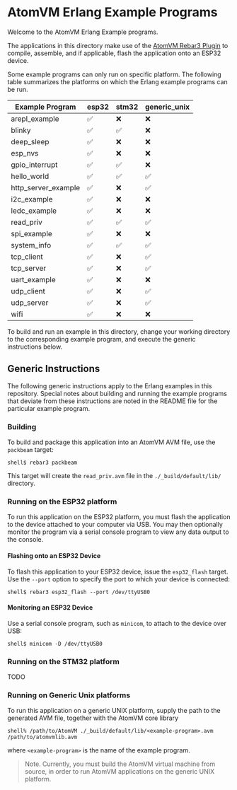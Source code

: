 
# AtomVM Erlang Example Programs

Welcome to the AtomVM Erlang Example programs.

The applications in this directory make use of the [AtomVM Rebar3 Plugin](https://github.com/atomvm/atomvm_rebar3_plugin) to compile, assemble, and if applicable, flash the application onto an ESP32 device.

Some example programs can only run on specific platform.  The following table summarizes the platforms on which the Erlang example programs can be run.

| Example Program | esp32 | stm32 | generic_unix |
|-----------------|-------|-------|--------------|
| arepl_example   | ✅ | ❌ | ❌ |
| blinky          | ✅ | ✅ | ❌ |
| deep_sleep      | ✅ | ❌ | ❌ |
| esp_nvs         | ✅ | ❌ | ❌ |
| gpio_interrupt  | ✅ | ✅ | ❌ |
| hello_world     | ✅ | ✅ | ✅ |
| http_server_example | ✅ | ❌ | ✅ |
| i2c_example     | ✅ | ❌ | ❌ |
| ledc_example    | ✅ | ❌ | ❌ |
| read_priv       | ✅ | ✅ | ✅ |
| spi_example     | ✅ | ❌ | ❌ |
| system_info     | ✅ | ✅ | ✅ |
| tcp_client      | ✅ | ❌ | ✅ |
| tcp_server      | ✅ | ❌ | ✅ |
| uart_example    | ✅ | ❌ | ❌ |
| udp_client      | ✅ | ❌ | ✅ |
| udp_server      | ✅ | ❌ | ✅ |
| wifi            | ✅ | ❌ | ❌ |

To build and run an example in this directory, change your working directory to the corresponding example program, and execute the generic instructions below.

## Generic Instructions

The following generic instructions apply to the Erlang examples in this repository.  Special notes about building and running the example programs that deviate from these instructions are noted in the README file for the particular example program.

### Building

To build and package this application into an AtomVM AVM file, use the `packbeam` target:

    shell$ rebar3 packbeam

This target will create the `read_priv.avm` file in the `./_build/default/lib/` directory.

### Running on the ESP32 platform

To run this application on the ESP32 platform, you must flash the application to the device attached to your computer via USB.  You may then optionally monitor the program via a serial console program to view any data output to the console.

#### Flashing onto an ESP32 Device

To flash this application to your ESP32 device, issue the `esp32_flash` target.  Use the `--port` option to specify the port to which your device is connected:

    shell$ rebar3 esp32_flash --port /dev/ttyUSB0

#### Monitoring an ESP32 Device

Use a serial console program, such as `minicom`, to attach to the device over USB:

    shell$ minicom -D /dev/ttyUSB0

### Running on the STM32 platform

TODO

### Running on Generic Unix platforms

To run this application on a generic UNIX platform, supply the path to the generated AVM file, together with the AtomVM core library

    shell% /path/to/AtomVM ./_build/default/lib/<example-program>.avm /path/to/atomvmlib.avm

where `<example-program>` is the name of the example program.

> Note.  Currently, you must build the AtomVM virtual machine from source, in order to run AtomVM applications on the generic UNIX platform.
